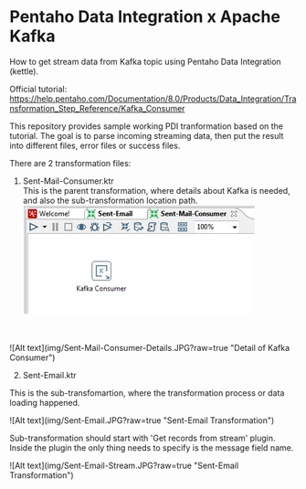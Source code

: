 # Pentaho Data Integration x Apache Kafka

How to get stream data from Kafka topic using Pentaho Data Integration (kettle).

Official tutorial: https://help.pentaho.com/Documentation/8.0/Products/Data_Integration/Transformation_Step_Reference/Kafka_Consumer

This repository provides sample working PDI tranformation based on the tutorial. The goal is to parse incoming streaming data, then put the result into different files, error files or success files.

There are 2 transformation files:
1. Sent-Mail-Consumer.ktr<br>
This is the parent transformation, where details about Kafka is needed, and also the sub-transformation location path.<br>
![Alt text](img/Sent-Mail-Consumer.JPG?raw=true "Sent-Mail-Consumer Transformation")
<br>
<br>
![Alt text](img/Sent-Mail-Consumer-Details.JPG?raw=true "Detail of Kafka Consumer")

2. Sent-Email.ktr<br>
<p>This is the sub-transfomartion, where the transformation process or data loading happened.
</p>
![Alt text](img/Sent-Email.JPG?raw=true "Sent-Email Transformation")
<p>Sub-transformation should start with 'Get records from stream' plugin. Inside the plugin the only thing needs to specify is the message field name.
</p>
![Alt text](img/Sent-Email-Stream.JPG?raw=true "Sent-Email Transformation")
